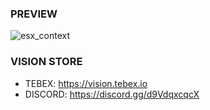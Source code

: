 ### PREVIEW
![esx_context](https://cdn.discordapp.com/attachments/927838687658672128/1048735733772455946/esx-context.PNG)


### VISION STORE
* TEBEX: https://vision.tebex.io 
* DISCORD: https://discord.gg/d9VdqxcqcX
